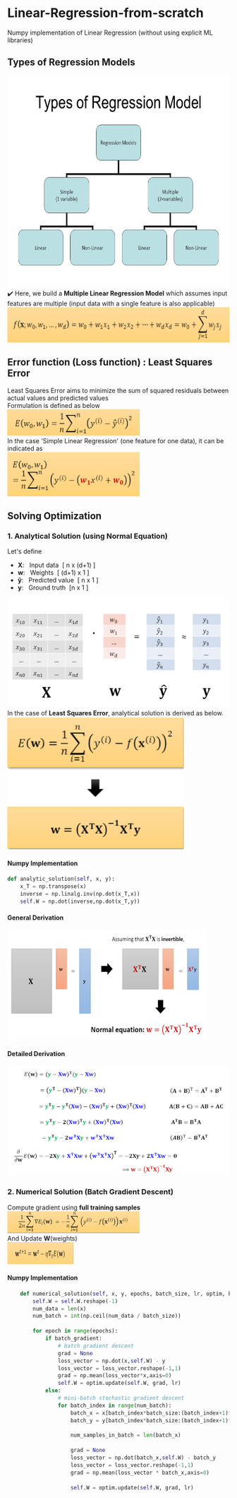 # Linear-Regression-from-scratch
Numpy implementation of Linear Regression (without using explicit ML libraries)


## Types of Regression Models
<div>
  <div>
    <img src="imgs/types.jpg" width="600" height="480"/>
  </div>
  <div>
    ✔️ Here, we build a <b>Multiple Linear Regression Model</b> which assumes input features are multiple (input data with a single feature is also applicable) <br>
        <img src="imgs/multiple_linear_regression.PNG" width="650" height="80"/>
  </div>
</div>

## Error function (Loss function) : Least Squares Error
<div>
Least Squares Error aims to minimize the sum of squared residuals between actual values and predicted values <br>
Formulation is defined as below <br>
<img src="imgs/mse.PNG" width="300" height="60"/><br>
In the case 'Simple Linear Regression' (one feature for one data), it can be indicated as <br>
<img src="imgs/mse_simple.PNG" width="300" height="100"/>
</div>

## Solving Optimization
### 1. Analytical Solution (using Normal Equation)
<div>
  Let's define <br>
  <ul>
    <li><b>X</b>:&nbsp;&nbsp; Input data &nbsp;[ n x (d+1) ]<br></li>
    <li><b>w</b>:&nbsp;&nbsp; Weights &nbsp;[ (d+1) x 1 ]<br></li>
    <li><b>y&#770;</b>:&nbsp;&nbsp; Predicted value &nbsp;[ n x 1 ]<br></li>
    <li><b>y</b>:&nbsp;&nbsp; Ground truth &nbsp;[n x 1 ]<br></li>
  </ul>
  <img src="imgs/vectors_def.PNG" width="500" height="250"/>
</div>
<div>
  In the case of <b>Least Squares Error</b>, analytical solution is derived as below. <br>
  <img src="imgs/normal_equation.PNG" width="400" height="300"/>
</div>

#### Numpy Implementation

```python
def analytic_solution(self, x, y):
    x_T = np.transpose(x)
    inverse = np.linalg.inv(np.dot(x_T,x))
    self.W = np.dot(inverse,np.dot(x_T,y))
```
#### General Derivation
  <img src="imgs/general.PNG" width="450" height="250"/><br>
#### Detailed Derivation
  <img src="imgs/detail.PNG" width="500" height="250"/><br>

### 2. Numerical Solution (Batch Gradient Descent)
<div>
  Compute gradient using <b>full training samples</b><br>
    <img src="imgs/batch_gradient.PNG" width="300" height="50"/><br>
  And Update <b>W</b>(weights)<br>
    <img src="imgs/update.PNG" width="150" height="50"/><br>
</div>

#### Numpy Implementation

```python
    def numerical_solution(self, x, y, epochs, batch_size, lr, optim, batch_gradient=False):
        self.W = self.W.reshape(-1)
        num_data = len(x)
        num_batch = int(np.ceil(num_data / batch_size))

        for epoch in range(epochs):
            if batch_gradient:
                # batch gradient descent
                grad = None
                loss_vector = np.dot(x,self.W) - y
                loss_vector = loss_vector.reshape(-1,1)
                grad = np.mean(loss_vector*x,axis=0)
                self.W = optim.update(self.W, grad, lr)
            else:
                # mini-batch stochastic gradient descent
                for batch_index in range(num_batch):
                    batch_x = x[batch_index*batch_size:(batch_index+1)*batch_size]
                    batch_y = y[batch_index*batch_size:(batch_index+1)*batch_size]

                    num_samples_in_batch = len(batch_x)

                    grad = None
                    loss_vector = np.dot(batch_x,self.W) - batch_y
                    loss_vector = loss_vector.reshape(-1,1)
                    grad = np.mean(loss_vector * batch_x,axis=0)

                    self.W = optim.update(self.W, grad, lr)
```
